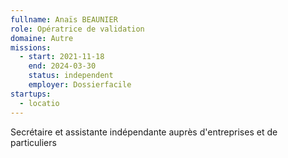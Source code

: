 ```yaml
---
fullname: Anaïs BEAUNIER
role: Opératrice de validation
domaine: Autre
missions:
  - start: 2021-11-18
    end: 2024-03-30
    status: independent
    employer: Dossierfacile
startups:
  - locatio
---
```


Secrétaire et assistante indépendante auprès d'entreprises et de particuliers
